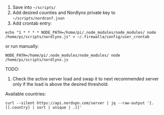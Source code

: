 1. Save into `~/scripts/`
2. Add desired counties and Nordlynx private key to `~/scripts/nordconf.json`
3. Add crontab entry:
```
echo "1 * * * * NODE_PATH=/home/pi/.node_modules/node_modules/ node /home/pi/scripts/nordlynx.js" > ~/.firewalla/config/user_crontab
```
or run manually:
```
NODE_PATH=/home/pi/.node_modules/node_modules/ node /home/pi/scripts/nordlynx.js
```

TODO: 
1. Check the active server load and swap it to next recommended server only if the load is above the desired threshold.

Available countries: 
```
curl --silent https://api.nordvpn.com/server | jq --raw-output '[.[].country] | sort | unique | .[]'
```